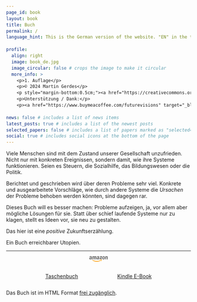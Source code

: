 ```yaml
---
page_id: book
layout: book
title: Buch
permalink: /
language_hint: This is the German version of the website. "EN" in the top right switches to English.

profile:
  align: right
  image: book_de.jpg
  image_circular: false # crops the image to make it circular
  more_info: >
    <p>1. Auflage</p>
    <p>© 2024 Martin Gerdes</p>
    <p style="margin-bottom:0.5cm;"><a href="https://creativecommons.org/licenses/by-sa/4.0/legalcode.de">CC BY-SA 4.0</a></p><br>
    <p>Unterstützung / Dank:</p>
    <p><a href="https://www.buymeacoffee.com/futurevisions" target="_blank"><img src="/assets/img/buymeacoffee.png" alt="Buy Me A Coffee" style="height: 60px !important;width: 217px !important;" ></a></p>

news: false # includes a list of news items
latest_posts: true # includes a list of the newest posts
selected_papers: false # includes a list of papers marked as "selected={true}"
social: true # includes social icons at the bottom of the page
---
```


Viele Menschen sind mit dem Zustand unserer Gesellschaft unzufrieden. Nicht nur mit konkreten Ereignissen, sondern damit, wie ihre Systeme funktionieren. Seien es Steuern, die Sozialhilfe, das Bildungswesen oder die Politik.

Berichtet und geschrieben wird über deren Probleme sehr viel. Konkrete und ausgearbeitete Vorschläge, wie durch andere Systeme die _Ursachen_ der Probleme behoben werden könnten, sind dagegen rar.

Dieses Buch will es besser machen: Probleme aufzeigen, ja, vor allem aber mögliche Lösungen für sie. Statt über schief laufende Systeme nur zu klagen, stellt es Ideen vor, sie neu zu gestalten.

Das hier ist eine _positive_ Zukunftserzählung.

Ein Buch erreichbarer Utopien.

---

<div style="text-align: center;">
  <p><img alt="amazon" src="/assets/img/Amazon_logo.svg" style="display:inline-block; width: 10%"></p>
</div>

<div style="display: flex; align-items: center; justify-content: space-evenly;">
  <p><a href="https://www.amazon.de/dp/B0DT1VFZW9" title="ISBN 979-8301433009">Taschenbuch</a></p>
  <p><a href="https://www.amazon.de/dp/B0DSXSZ4DG">Kindle E-Book</a></p>
</div>

Das Buch ist im HTML Format [frei zugänglich](/editions).
